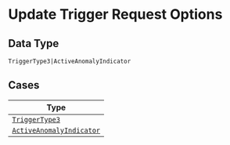 
# Update Trigger Request Options

## Data Type

`TriggerType3|ActiveAnomalyIndicator`

## Cases

| Type |
|  --- |
| [`TriggerType3`](../../../doc/models/trigger-type-3.md) |
| [`ActiveAnomalyIndicator`](../../../doc/models/active-anomaly-indicator.md) |

